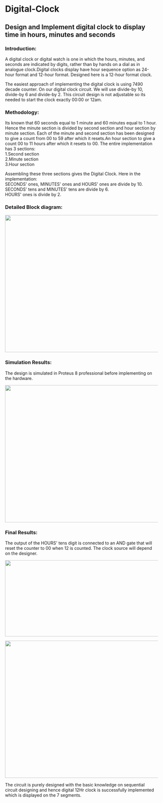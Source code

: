 # Digital-Clock
## Design and Implement digital clock to display time in hours, minutes and seconds

### Introduction:
A digital clock or digital watch is one in which the hours, minutes, and seconds are indicated by digits, rather than by hands on a dial as in analogue clock.Digital clocks display have hour sequence option as 24-hour format and 12-hour format. Designed here is a 12-hour format clock.

The easiest approach of implementing the digital clock is using 7490 decade counter. On our digital clock circuit. We will use divide-by 10, divide-by 6 and divide-by 2. This circuit design is not adjustable so its needed to start the clock exactly 00:00 or 12am.

### Methodology:
Its known that 60 seconds equal to 1 minute and 60 minutes equal to 1 hour. Hence the minute section is divided by second section and hour section by minute section. Each of the minute and second section has been designed to give a count from 00 to 59 after which it resets.An hour section to give a count 00 to 11 hours after which it resets to 00. 
The entire implementation has 3 sections:<br />
1.Second section <br />
2.Minute section<br />
3.Hour section<br />

Assembling these three sections gives the Digital Clock. Here in the implementation:<br />
SECONDS' ones, MINUTES' ones and HOURS' ones are divide by 10.<br />
SECONDS' tens and MINUTES' tens are divide by 6. <br />
HOURS' ones is divide by 2.<br />

### Detailed Block diagram:

<p align="center">
  <img width="600" height="450" src="https://user-images.githubusercontent.com/69888083/129455507-6e8811c0-87f4-49bf-9d85-fea47e12be27.png">
</p>

### Simulation Results:
The design is simulated in Proteus 8 professional before implementing on the hardware. 
<p align="center">
  <img width="600" height="450" src="https://user-images.githubusercontent.com/69888083/129455821-49f96caa-1630-453a-8507-ac5d3fb66b61.png">
</p>

### Final Results:
The output of the HOURS' tens digit is connected to an AND gate that will reset the counter to 00 when 12 is counted. The clock source will depend on the designer.

<p align="center">
  <img width="600" height="250" src="https://user-images.githubusercontent.com/69888083/92466625-01a01400-f1ee-11ea-86c7-dbf2bef81973.png"
  </p>   
  <p align="center">
  <img width="600" height="450" src="https://user-images.githubusercontent.com/69888083/92466666-15e41100-f1ee-11ea-8c75-2efe9cb305bd.png">
</p>

The circuit is purely designed with the  basic knowledge on sequential circuit designing  and hence   digital 12Hr clock is  successfully implemented which is displayed on the  7 segments.

